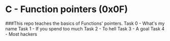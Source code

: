# C - Function pointers (0x0F)
###This repo teaches the basics of Functions' pointers.
Task 0 - What's my name
Task 1 - If you spend too much
Task 2 - To hell
Task 3 - A goal
Task 4 - Most hackers